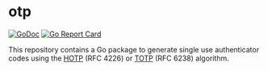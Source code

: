 # otp

[![GoDoc](https://img.shields.io/static/v1?label=godoc&message=reference&color=blue)](https://pkg.go.dev/github.com/creachadair/otp)
[![Go Report Card](https://goreportcard.com/badge/github.com/creachadair/otp)](https://goreportcard.com/report/github.com/creachadair/otp)

This repository contains a Go package to generate single use authenticator
codes using the [HOTP](https://tools.ietf.org/html/rfc4226) (RFC 4226) or
[TOTP](https://tools.ietf.org/html/rfc6238) (RFC 6238) algorithm.

